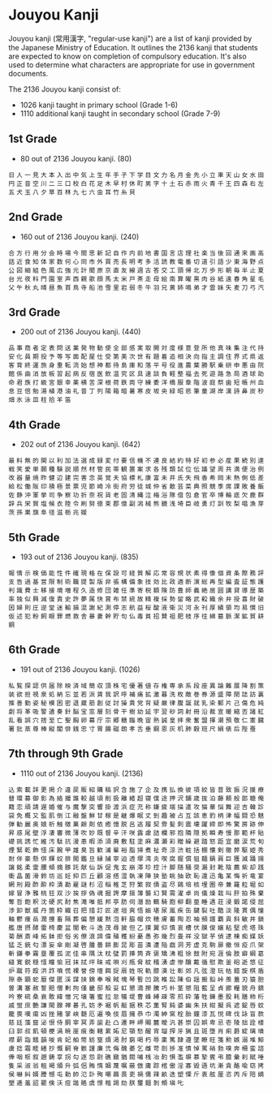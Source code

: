 # Jouyou Kanji
Jouyou kanji (常用漢字, "regular-use kanji") are a list of kanji provided by the Japanese Ministry of Education. It outlines the 2136 kanji that students are expected to know on completion of compulsory education. It's also used to determine what characters are appropriate for use in government documents.

The 2136 Jouyou kanji consist of:
* 1026 kanji taught in primary school (Grade 1-6)
* 1110 additional kanji taught in secondary school (Grade 7-9)

## 1st Grade
* 80 out of 2136 Jouyou kanji. (80)

`日` `人` `一` `見` `大` `本` `入` `出` `中` `気` `上` `生` `年` `手` `子` `下` `学` `目` `文` `力` `名` `月` `金` `先` `小` `立` `車` `天` `山` `女` `水` `田` `円` `正` `音` `空` `川` `二` `三` `口` `校` `白` `花` `足` `木` `早` `村` `休` `町` `男` `字` `十` `土` `石` `赤` `雨` `火` `青` `千` `王` `四` `森` `右` `左` `五` `犬` `玉` `八` `夕` `草` `百` `林` `九` `七` `六` `虫` `耳` `竹` `糸` `貝`

## 2nd Grade
* 160 out of 2136 Jouyou kanji. (240)

`合` `方` `行` `用` `分` `会` `時` `場` `今` `間` `思` `新` `記` `自` `作` `内` `前` `地` `書` `国` `言` `店` `理` `社` `楽` `当` `後` `回` `通` `来` `画` `高` `話` `近` `食` `知` `体` `家` `数` `何` `心` `同` `市` `外` `買` `売` `長` `明` `考` `多` `活` `読` `教` `電` `番` `切` `道` `引` `語` `少` `東` `海` `野` `点` `公` `図` `細` `組` `色` `風` `広` `強` `元` `計` `聞` `原` `京` `直` `友` `線` `週` `古` `答` `交` `工` `頭` `帰` `北` `万` `歩` `形` `朝` `毎` `半` `止` `夏` `台` `光` `夜` `科` `門` `園` `室` `声` `西` `親` `歌` `顔` `馬` `太` `米` `戸` `茶` `走` `母` `絵` `南` `算` `曜` `黒` `肉` `谷` `紙` `遠` `春` `角` `星` `毛` `父` `午` `秋` `丸` `晴` `昼` `魚` `首` `鳥` `寺` `船` `池` `雪` `里` `岩` `弱` `冬` `牛` `羽` `兄` `黄` `姉` `鳴` `弟` `才` `雲` `妹` `矢` `麦` `刀` `弓` `汽`

## 3rd Grade
* 200 out of 2136 Jouyou kanji. (440)

`品` `事` `商` `者` `定` `表` `問` `送` `業` `発` `物` `動` `使` `全` `部` `感` `実` `取` `開` `対` `度` `様` `意` `登` `所` `他` `真` `味` `集` `注` `代` `持` `安` `化` `員` `期` `投` `予` `等` `写` `面` `配` `屋` `仕` `受` `第` `美` `次` `世` `有` `題` `着` `追` `相` `決` `向` `指` `主` `調` `住` `界` `式` `県` `返` `客` `育` `終` `運` `旅` `身` `重` `転` `流` `始` `想` `神` `都` `待` `島` `庫` `和` `落` `平` `号` `役` `進` `農` `葉` `勝` `駅` `乗` `研` `申` `悪` `由` `院` `館` `係` `曲` `消` `放` `板` `習` `起` `病` `反` `宿` `医` `飲` `温` `究` `区` `具` `速` `談` `負` `軽` `整` `福` `去` `死` `遊` `路` `急` `局` `酒` `球` `助` `命` `君` `族` `打` `級` `宮` `銀` `幸` `薬` `横` `苦` `深` `根` `荷` `鉄` `両` `守` `練` `委` `洋` `橋` `服` `章` `階` `波` `庭` `祭` `歯` `短` `帳` `州` `血` `息` `豆` `倍` `勉` `湯` `植` `港` `油` `礼` `昔` `丁` `列` `陽` `箱` `暗` `暑` `寒` `皮` `坂` `央` `緑` `昭` `悲` `筆` `童` `湖` `岸` `漢` `詩` `鼻` `炭` `秒` `畑` `氷` `泳` `皿` `柱` `拾` `羊` `笛`

## 4th Grade
* 202 out of 2136 Jouyou kanji. (642)

`最` `料` `無` `的` `関` `以` `利` `加` `法` `選` `成` `録` `変` `付` `要` `信` `機` `不` `連` `良` `結` `約` `特` `好` `初` `参` `必` `産` `果` `続` `別` `達` `戦` `笑` `愛` `単` `願` `種` `験` `説` `順` `然` `材` `管` `民` `帯` `観` `置` `案` `求` `各` `残` `類` `試` `位` `伝` `議` `望` `周` `共` `満` `便` `治` `例` `改` `器` `量` `焼` `昨` `健` `辺` `建` `完` `害` `念` `英` `覚` `夫` `協` `標` `札` `康` `富` `未` `井` `氏` `失` `飛` `香` `希` `岡` `末` `熱` `側` `低` `差` `給` `松` `働` `阪` `印` `積` `極` `景` `票` `児` `節` `崎` `冷` `街` `府` `労` `徒` `城` `仲` `省` `散` `芸` `菜` `典` `照` `競` `季` `席` `課` `敗` `養` `飯` `佐` `静` `沖` `軍` `挙` `司` `争` `察` `功` `折` `奈` `祝` `貨` `老` `固` `清` `縄` `泣` `梅` `浴` `隊` `借` `包` `倉` `官` `卒` `博` `輪` `底` `欠` `鹿` `群` `辞` `兵` `栄` `賀` `塩` `候` `衣` `陸` `令` `刷` `努` `徳` `束` `郡` `億` `副` `潟` `械` `熊` `鏡` `浅` `埼` `臣` `岐` `勇` `灯` `訓` `牧` `梨` `唱` `漁` `芽` `茨` `孫` `巣` `旗` `阜` `径` `滋` `栃` `兆` `媛`

## 5th Grade
* 193 out of 2136 Jouyou kanji. (835)

`報` `情` `示` `検` `価` `能` `性` `件` `確` `現` `格` `在` `保` `設` `可` `経` `質` `解` `応` `常` `容` `規` `状` `素` `得` `像` `個` `資` `条` `際` `務` `評` `支` `告` `過` `基` `営` `限` `制` `術` `職` `提` `製` `版` `非` `張` `構` `備` `象` `技` `効` `比` `政` `適` `断` `演` `総` `再` `型` `編` `査` `証` `態` `護` `判` `識` `費` `士` `移` `接` `境` `増` `程` `久` `造` `修` `団` `雑` `任` `準` `寄` `税` `額` `険` `防` `豊` `師` `義` `絶` `居` `囲` `講` `貸` `導` `歴` `築` `率` `独` `似` `興` `減` `復` `責` `史` `許` `夢` `属` `快` `賞` `布` `禁` `統` `故` `精` `複` `採` `勢` `留` `略` `武` `殺` `織` `余` `弁` `授` `喜` `財` `破` `因` `婦` `則` `圧` `逆` `堂` `迷` `輸` `損` `混` `謝` `紀` `測` `停` `志` `航` `益` `桜` `酸` `液` `衛` `災` `河` `永` `刊` `厚` `績` `領` `均` `易` `慣` `旧` `仮` `述` `犯` `粉` `飼` `眼` `罪` `燃` `救` `舎` `暴` `妻` `幹` `貯` `句` `仏` `毒` `貧` `招` `賛` `祖` `肥` `枝` `序` `往` `綿` `墓` `脈` `潔` `鉱` `貿` `耕` `銅`

## 6th Grade
* 191 out of 2136 Jouyou kanji. (1026)

`私` `覧` `探` `認` `供` `届` `除` `映` `済` `域` `簡` `収` `頂` `株` `宅` `優` `著` `値` `存` `権` `専` `承` `系` `段` `座` `異` `論` `難` `展` `降` `割` `策` `装` `欲` `担` `視` `泉` `処` `納` `忘` `並` `若` `派` `賃` `我` `訳` `呼` `補` `痛` `拡` `激` `暮` `洗` `枚` `敵` `巻` `券` `源` `盛` `障` `閉` `誌` `訪` `裏` `推` `善` `勤` `姿` `秘` `模` `困` `密` `退` `蔵` `筋` `創` `従` `討` `操` `貴` `党` `背` `疑` `厳` `律` `腹` `誕` `就` `乳` `染` `郵` `片` `己` `傷` `危` `純` `劇` `将` `革` `吸` `警` `遺` `奏` `針` `脳` `宝` `窓` `層` `刻` `骨` `干` `樹` `幼` `延` `宇` `翌` `砂` `詞` `射` `冊` `沿` `裁` `宣` `暖` `縮` `否` `諸` `紅` `乱` `看` `誤` `穴` `捨` `至` `亡` `聖` `胸` `卵` `幕` `庁` `宗` `郷` `糖` `臨` `晩` `宙` `熟` `誠` `皇` `拝` `衆` `奮` `盟` `揮` `潮` `預` `敬` `仁` `憲` `臓` `署` `批` `蒸` `尊` `棒` `縦` `閣` `俳` `銭` `忠` `寸` `胃` `腸` `磁` `朗` `孝` `舌` `垂` `鋼` `恩` `灰` `机` `肺` `穀` `班` `尺` `絹` `俵` `后` `陛` `蚕`

## 7th through 9th Grade
* 1110 out of 2136 Jouyou kanji. (2136)

`込` `索` `載` `詳` `更` `掲` `介` `違` `戻` `販` `紹` `購` `稿` `択` `含` `施` `了` `企` `及` `携` `払` `換` `彼` `項` `絞` `皆` `普` `致` `振` `況` `援` `療` `替` `環` `募` `御` `影` `為` `絡` `撮` `誰` `較` `越` `頃` `削` `扱` `離` `緒` `超` `寝` `僕` `途` `押` `沢` `舗` `歳` `抜` `泊` `藤` `頼` `般` `郎` `聴` `俺` `籍` `恋` `頑` `請` `遅` `婚` `催` `与` `魔` `撃` `突` `響` `掛` `渡` `浜` `症` `充` `称` `嫌` `疲` `端` `描` `遣` `攻` `猫` `華` `悩` `舞` `迎` `吉` `韓` `診` `袋` `免` `概` `又` `監` `肌` `倒` `江` `融` `盤` `鮮` `甘` `稼` `是` `継` `爆` `眠` `丈` `到` `趣` `被` `占` `互` `該` `恵` `釣` `柄` `津` `幅` `闘` `恐` `魅` `弾` `勧` `麗` `奥` `娘` `析` `触` `徴` `菓` `齢` `剤` `依` `癒` `憶` `脱` `呂` `逃` `履` `契` `雰` `髪` `刺` `震` `壊` `躍` `締` `即` `怖` `驚` `房` `跡` `伸` `昇` `惑` `尾` `壁` `浮` `凄` `審` `微` `薄` `吹` `妙` `既` `督` `辛` `汗` `咲` `露` `慮` `詰` `欄` `邪` `抱` `隣` `隠` `拠` `瞬` `寿` `慢` `那` `範` `杯` `貼` `礎` `挑` `誘` `忙` `維` `汚` `駄` `抗` `漫` `患` `暇` `添` `須` `廃` `敷` `駐` `塗` `麻` `濃` `瀬` `彩` `贈` `繰` `避` `踏` `怒` `距` `宜` `磨` `涙` `荒` `旬` `煙` `緊` `乾` `飾` `怪` `床` `腕` `甲` `雄` `臭` `旨` `歓` `浦` `輩` `裕` `脂` `掃` `煮` `祉` `奇` `涼` `渋` `粧` `括` `棚` `懐` `剣` `徹` `弊` `駆` `姫` `秀` `耐` `伴` `豪` `懸` `併` `輝` `奴` `排` `閲` `鑑` `旦` `縁` `捕` `寧` `迫` `透` `塚` `湾` `炎` `喫` `腐` `握` `償` `狙` `麺` `鍋` `肩` `巨` `獲` `滅` `踊` `揚` `譲` `銘` `柔` `霊` `腰` `傾` `摘` `豚` `託` `献` `仙` `訴` `促` `鬼` `玄` `崩` `滞` `珍` `控` `汁` `脚` `随` `騒` `奨` `漏` `封` `靴` `陰` `薦` `紫` `却` `践` `衝` `晶` `菌` `滑` `鈴` `坊` `巡` `妊` `抑` `匹` `丘` `顧` `溶` `搭` `湿` `執` `凍` `陣` `狭` `塾` `眺` `抽` `欧` `恥` `還` `迅` `亀` `某` `悔` `祈` `竜` `宴` `網` `刑` `殿` `酢` `酔` `枠` `漬` `勘` `雇` `謎` `杉` `沼` `稲` `稚` `芝` `狩` `繁` `寂` `債` `盗` `尽` `鶏` `培` `核` `埋` `圏` `帝` `兼` `羅` `粒` `堀` `如` `嫁` `冒` `浄` `雅` `桃` `狂` `双` `沙` `挨` `拶` `偽` `魂` `掘` `誇` `摩` `揺` `簿` `襲` `幻` `賢` `需` `濯` `卓` `尚` `儀` `燥` `栽` `叫` `肝` `拍` `殊` `棄` `奪` `哲` `飽` `釈` `沈` `硬` `尻` `酎` `焦` `滝` `唯` `抵` `邦` `亭` `肪` `伺` `潜` `励` `鶴` `騎` `胞` `柳` `翻` `亜` `睡` `遇` `荘` `浸` `鍛` `諾` `侵` `屈` `渉` `卸` `獣` `威` `丹` `箇` `粋` `繊` `召` `把` `措` `訂` `匠` `遂` `垣` `爽` `悟` `娠` `堪` `尿` `嵐` `疾` `缶` `鍵` `裂` `吐` `酷` `淡` `隆` `貫` `偶` `憧` `軸` `鬱` `痩` `岳` `潤` `捜` `畜` `隔` `葬` `偏` `憩` `緩` `黙` `泡` `軒` `脇` `帽` `炊` `穂` `膚` `蓄` `陶` `忍` `袖` `頻` `譜` `覇` `貢` `斜` `敏` `丼` `鎖` `艦` `唐` `摂` `酵` `雷` `椅` `慶` `盆` `闇` `軟` `斗` `逸` `茂` `尋` `披` `但` `乙` `撲` `翼` `仰` `慎` `哀` `槽` `伏` `膜` `俊` `嬢` `粘` `堅` `虎` `塔` `珠` `菊` `酬` `斎` `峰` `拓` `鉢` `拒` `俗` `劣` `僚` `浪` `諦` `偉` `殖` `穫` `紛` `憂` `愚` `弥` `幾` `烈` `畳` `祥` `没` `獄` `芋` `偵` `逮` `棟` `痴` `媒` `妖` `猛` `乏` `銃` `匂` `漂` `妄` `傘` `剛` `凝` `啓` `腫` `曇` `餅` `膨` `昆` `彫` `苗` `潰` `遭` `陥` `戯` `洞` `芳` `虚` `克` `駒` `扉` `撤` `恒` `疫` `爪` `架` `斬` `鎌` `拳` `霧` `塁` `覆` `孤` `泥` `佳` `串` `隅` `汰` `枕` `璧` `罰` `挿` `筒` `斉` `褒` `矯` `沸` `粗` `徐` `鼓` `附` `宛` `涯` `倫` `肢` `癖` `綱` `葛` `縫` `寛` `鋭` `穏` `惜` `瞳` `愉` `冠` `抹` `拭` `坪` `昧` `戒` `唄` `刈` `瓶` `脅` `紋` `稽` `湧` `虐` `惨` `醸` `戴` `循` `慰` `欺` `釜` `砲` `逝` `悠` `征` `炉` `蹴` `符` `殴` `洪` `詐` `噴` `慌` `裸` `誉` `傍` `壇` `餌` `捉` `扇` `姓` `呪` `軌` `膝` `漠` `壮` `彰` `郊` `凡` `弦` `澄` `玩` `枯` `錯` `旋` `棋` `盾` `隙` `泰` `顕` `蛇` `暦` `傑` `匿` `渓` `謀` `挟` `錦` `奉` `喉` `賊` `塊` `琴` `暫` `凹` `跳` `椎` `訟` `陳` `伯` `謡` `搬` `鉛` `峠` `羨` `蓋` `刃` `猿` `胆` `曽` `溝` `塞` `赦` `誓` `賠` `僧` `剰` `拘` `僅` `畿` `邸` `殻` `妥` `虹` `懇` `滴` `擦` `騰` `巧` `朴` `茎` `懲` `阻` `藍` `呈` `貞` `廊` `糧` `貌` `舟` `鎮` `吟` `寮` `硫` `桑` `衰` `敢` `緯` `憎` `冗` `壌` `箸` `蜜` `拉` `怠` `犠` `堤` `曹` `蜂` `縛` `疎` `零` `煎` `砕` `藩` `牲` `錬` `墨` `股` `耗` `膳` `柿` `桁` `戚` `蛍` `庶` `艶` `謙` `閑` `腺` `禅` `碁` `孔` `妨` `矛` `裾` `帆` `艇` `据` `秩` `芯` `薫` `腎` `鈍` `婆` `幽` `朱` `扶` `紺` `擬` `呉` `遮` `錠` `唇` `蚊` `籠` `喪` `嘆` `瘍` `凶` `挫` `賭` `掌` `峡` `髄` `厄` `遍` `喚` `伎` `眉` `擁` `恭` `巾` `濁` `紳` `窯` `栓` `胎` `鐘` `漆` `瓦` `悦` `碑` `伐` `詠` `盲` `款` `慈` `廷` `藻` `窟` `泌` `恨` `侍` `胴` `宰` `冥` `弄` `諭` `赴` `凸` `遷` `畔` `岬` `賜` `麓` `曖` `汎` `甚` `崇` `囚` `娯` `卑` `忌` `壱` `陵` `拙` `詮` `楼` `臼` `郭` `叔` `飢` `頓` `梗` `渦` `暁` `崖` `痕` `衡` `轄` `累` `妬` `尼` `顎` `愁` `醒` `宵` `瑠` `搾` `牙` `猟` `且` `斑` `堕` `肖` `痢` `爵` `綻` `璃` `墳` `襟` `薪` `詣` `餓` `韻` `唆` `肯` `妃` `舶` `幣` `紡` `窒` `煩` `渇` `肘` `窮` `喝` `朽` `辱` `粛` `篤` `隷` `遵` `墜` `瞭` `旺` `箋` `勲` `嫉` `溺` `堆` `鯨` `虜` `捻` `霜` `睦` `繕` `抄` `慨` `嗣` `脊` `骸` `謹` `廉` `弐` `侮` `醜` `萎` `乞` `雌` `苛` `剖` `捗` `准` `憤` `悼` `罵` `硝` `勃` `嗅` `奔` `柵` `蛮` `諮` `俸` `咽` `枢` `叙` `遡` `鋳` `享` `拐` `勾` `逐` `怨` `尉` `礁` `緻` `猶` `閥` `哺` `桟` `冶` `酌` `惧` `濫` `塀` `慕` `摯` `賓` `弔` `臆` `彙` `刹` `賦` `唾` `隻` `采` `淑` `翁` `租` `褐` `頒` `升` `弧` `侶` `賄` `惰` `姻` `蔑` `嘱` `蔽` `倣` `庸` `踪` `棺` `傲` `淫` `寡` `毀` `遜` `坑` `漸` `貪` `酪` `喩` `窃` `拷` `侯` `嚇` `糾` `婿` `謄` `憾` `屯` `勅` `帥` `氾` `訃` `殉` `嘲` `繭` `畏` `吏` `禍` `儒` `辣` `畝` `迭` `塑` `慄` `斤` `衷` `舷` `厘` `恣` `丙` `斥` `陪` `嫡` `墾` `逓` `羞` `詔` `罷` `倹` `沃` `痘` `諧` `賂` `虞` `憬` `楷` `謁` `劾` `朕` `璽` `錮` `剝` `頰` `塡` `𠮟`